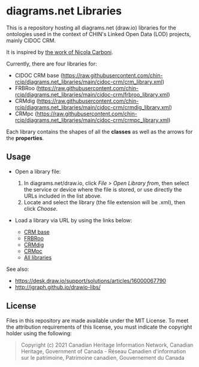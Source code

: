 # diagrams.net Libraries

This is a repository hosting all diagrams.net (draw.io) libraries for the ontologies used in the context of CHIN's Linked Open Data (LOD) projects, mainly CIDOC CRM. 

It is inspired by [the work of Nicola Carboni](https://github.com/ncarboni/Shapes_CIDOC-CRM).

Currently, there are four libraries for:

- CIDOC CRM base (https://raw.githubusercontent.com/chin-rcip/diagrams.net_libraries/main/cidoc-crm/crm_library.xml)
- FRBRoo (https://raw.githubusercontent.com/chin-rcip/diagrams.net_libraries/main/cidoc-crm/frbroo_library.xml)
- CRMdig (https://raw.githubusercontent.com/chin-rcip/diagrams.net_libraries/main/cidoc-crm/crmdig_library.xml)
- CRMpc (https://raw.githubusercontent.com/chin-rcip/diagrams.net_libraries/main/cidoc-crm/crmpc_library.xml)

Each library contains the shapes of all the **classes** as well as the arrows for the **properties**.

## Usage

- Open a library file:
	1. In diagrams.net/draw.io, click *File > Open Library from*, then select the service or device where the file is stored, or use directly the URLs included in the list above.
	2. Locate and select the library (the file extension will be .xml), then click *Choose*.

- Load a library via URL by using the links below:
	- [CRM base](https://app.diagrams.net/?splash=0&clibs=Uhttps%3A%2F%2Fraw.githubusercontent.com%2Fchin-rcip%2Fdiagrams.net_libraries%2Fmain%2Fcidoc-crm%2Fcrm_library.xml)
	- [FRBRoo](https://app.diagrams.net/?splash=0&clibs=Uhttps%3A%2F%2Fraw.githubusercontent.com%2Fchin-rcip%2Fdiagrams.net_libraries%2Fmain%2Fcidoc-crm%2Ffrbroo_library.xml)
	- [CRMdig](https://app.diagrams.net/?splash=0&clibs=Uhttps%3A%2F%2Fraw.githubusercontent.com%2Fchin-rcip%2Fdiagrams.net_libraries%2Fmain%2Fcidoc-crm%2Fcrmdig_library.xml)
	- [CRMpc](https://app.diagrams.net/?splash=0&clibs=Uhttps%3A%2F%2Fraw.githubusercontent.com%2Fchin-rcip%2Fdiagrams.net_libraries%2Fmain%2Fcidoc-crm%2Fcrmpc_library.xml)
	- [All libraries](https://app.diagrams.net/?splash=0&clibs=Uhttps%3A%2F%2Fraw.githubusercontent.com%2Fchin-rcip%2Fdiagrams.net_libraries%2Fmain%2Fcidoc-crm%2Fcrm_library.xml;Uhttps%3A%2F%2Fraw.githubusercontent.com%2Fchin-rcip%2Fdiagrams.net_libraries%2Fmain%2Fcidoc-crm%2Ffrbroo_library.xml;Uhttps%3A%2F%2Fraw.githubusercontent.com%2Fchin-rcip%2Fdiagrams.net_libraries%2Fmain%2Fcidoc-crm%2Fcrmdig_library.xml;Uhttps%3A%2F%2Fraw.githubusercontent.com%2Fchin-rcip%2Fdiagrams.net_libraries%2Fmain%2Fcidoc-crm%2Fcrmpc_library.xml) 

See also:
- https://desk.draw.io/support/solutions/articles/16000067790
- http://jgraph.github.io/drawio-libs/

## License

Files in this repository are made available under the MIT License. To meet the attribution requirements of this license, you must indicate the copyright holder using the following:

> Copyright (c) 2021 Canadian Heritage Information Network, Canadian Heritage, Government of Canada - Réseau Canadien d'information sur le patrimoine, Patrimoine canadien, Gouvernement du Canada


